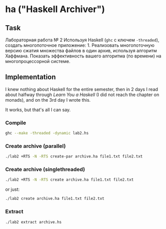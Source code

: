 # ha ("Haskell Archiver")

## Task

Лабораторная работа № 2
Используя Haskell (`ghc` с ключем `-threaded`), создать многопоточное приложение:
    1. Реализовать многопоточную версию сжатия множества файлов в один архив, используя алгоритм Хаффмана. Показать эффективность вашего алгоритма (по времени) на многопроцессорной системе.

## Implementation

I knew nothing about Haskell for the entire semester, then in 2 days I read about halfway through *Learn You a Haskell* (I did not reach the chapter on monads), and on the 3rd day I wrote this.

It works, but that's all I can say.

### Compile
```sh
ghc --make -threaded -dynamic lab2.hs
```

### Create archive (parallel)
```sh
./lab2 +RTS -N -RTS create-par archive.ha file1.txt file2.txt
```

### Create archive (singlethreaded)
```sh
./lab2 +RTS -N -RTS create archive.ha file1.txt file2.txt
```

or just:
```sh
./lab2 create archive.ha file1.txt file2.txt
```

### Extract
```sh
./lab2 extract archive.hs
```
